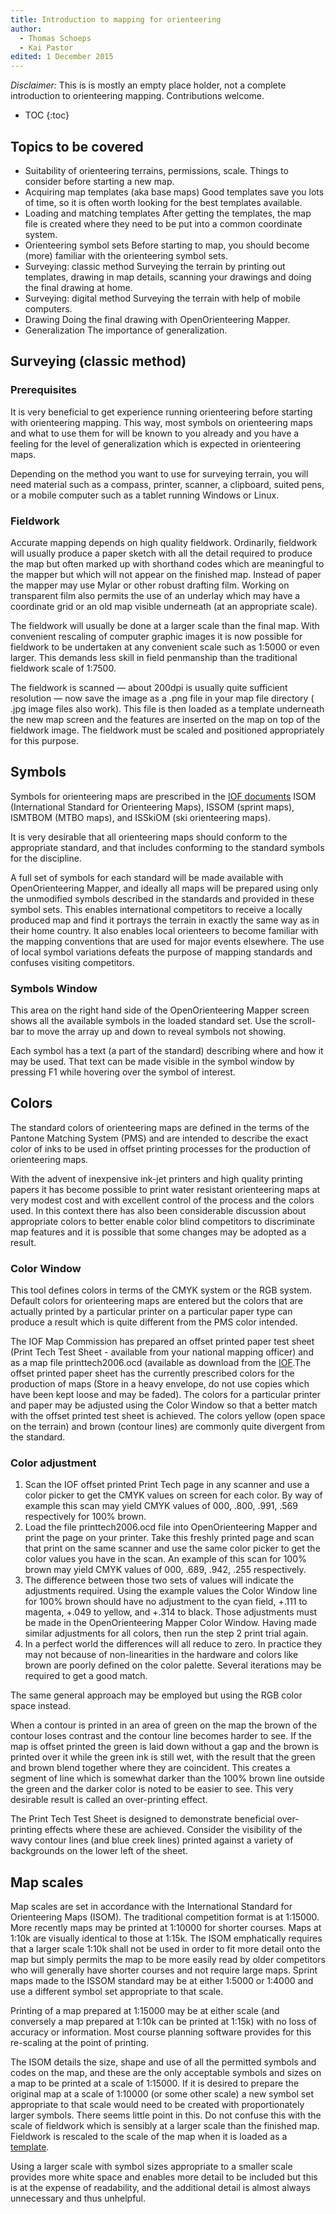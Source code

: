 ```yaml
---
title: Introduction to mapping for orienteering
author:
  - Thomas Schoeps
  - Kai Pastor
edited: 1 December 2015
---
```


*Disclaimer:* This is is mostly an empty place holder, not a complete introduction to orienteering mapping. Contributions welcome.

* TOC
{:toc}

## Topics to be covered

 - Suitability of orienteering terrains, permissions, scale.
   Things to consider before starting a new map.
 - Acquiring map templates (aka base maps)
   Good templates save you lots of time, so it is often worth looking for the best templates available.
 - Loading and matching templates
   After getting the templates, the map file is created where they need to be put into a common coordinate system.
 - Orienteering symbol sets
   Before starting to map, you should become (more) familiar with the orienteering symbol sets.
 - Surveying: classic method
   Surveying the terrain by printing out templates, drawing in map details, scanning your drawings and doing the final drawing at home.
 - Surveying: digital method
   Surveying the terrain with help of mobile computers.
 - Drawing
   Doing the final drawing with OpenOrienteering Mapper.
 - Generalization
   The importance of generalization.

## Surveying (classic method)

### Prerequisites

It is very beneficial to get experience running orienteering before starting with orienteering mapping. This way, most symbols on orienteering maps and what to use them for will be known to you already and you have a feeling for the level of generalization which is expected in orienteering maps.

Depending on the method you want to use for surveying terrain, you will need material such as a compass, printer, scanner, a clipboard, suited pens, or a mobile computer such as a tablet running Windows or Linux.

### Fieldwork

Accurate mapping depends on high quality fieldwork. Ordinarily, fieldwork will usually produce a paper sketch with all the detail required to produce the map but often marked up with shorthand codes which are meaningful to the mapper but which will not appear on the finished map. Instead of paper the mapper may use Mylar or other robust drafting film. Working on transparent film also permits the use of an underlay which may have a coordinate grid or an old map visible underneath (at an appropriate scale).

The fieldwork will usually be done at a larger scale than the final map. With convenient rescaling of computer graphic images it is now possible for fieldwork to be undertaken at any convenient scale such as 1:5000 or even larger. This demands less skill in field penmanship than the traditional fieldwork scale of 1:7500.

The fieldwork is scanned &#8212; about 200dpi is usually quite sufficient resolution &#8212; now save the image as a .png file in your map file directory ( .jpg image files also work). This file is then loaded as a template underneath the new map screen and the features are inserted on the map on top of the fieldwork image. The fieldwork must be scaled and positioned appropriately for this purpose.

## Symbols

Symbols for orienteering maps are prescribed in the [IOF documents](http://orienteering.org/resources/mapping/) ISOM (International Standard for Orienteering Maps), ISSOM (sprint maps), ISMTBOM (MTBO maps), and ISSkiOM (ski orienteering maps).

It is very desirable that all orienteering maps should conform to the appropriate standard, and that includes conforming to the standard symbols for the discipline.

A full set of symbols for each standard will be made available with OpenOrienteering Mapper, and ideally all maps will be prepared using only the unmodified symbols described in the standards and provided in these symbol sets. This enables international competitors to receive a locally produced map and find it portrays the terrain in exactly the same way as in their home country. It also enables local orienteers to become familiar with the mapping conventions that are used for major events elsewhere. The use of local symbol variations defeats the purpose of mapping standards and confuses visiting competitors.

### Symbols Window

This area on the right hand side of the OpenOrienteering Mapper screen shows all the available symbols in the loaded standard set. Use the scroll-bar to move the array up and down to reveal symbols not showing.

Each symbol has a text (a part of the standard) describing where and how it may be used. That text can be made visible in the symbol window by pressing F1 while hovering over the symbol of interest.

## Colors

The standard colors of orienteering maps are defined in the terms of the Pantone Matching System (PMS) and are intended to describe the exact color of inks to be used in offset printing processes for the production of orienteering maps.

With the advent of inexpensive ink-jet printers and high quality printing papers it has become possible to print water resistant orienteering maps at very modest cost and with excellent control of the process and the colors used. In this context there has also been considerable discussion about appropriate colors to better enable color blind competitors to discriminate map features and it is possible that some changes may be adopted as a result.

### Color Window

This tool defines colors in terms of the CMYK system or the RGB system. Default colors for orienteering maps are entered but the colors that are actually printed by a particular printer on a particular paper type can produce a result which is quite different from the PMS color intended.

The IOF Map Commission has prepared an offset printed paper test sheet (Print Tech Test Sheet - available from your national mapping officer) and as a map file printtech2006.ocd (available as download from the [IOF](http://orienteering.org/resources/mapping/test-sheet-for-assessing-print-quality-for-orienteering-maps/).The offset printed paper sheet has the currently prescribed colors for the production of maps (Store in a heavy envelope, do not use copies which have been kept loose and may be faded). The colors for a particular printer and paper may be adjusted using the Color Window so that a better match with the offset printed test sheet is achieved. The colors yellow (open space on the terrain) and brown (contour lines) are commonly quite divergent from the standard.

### Color adjustment

1. Scan the IOF offset printed Print Tech page in any scanner and use a color picker to get the CMYK values on screen for each color. By way of example this scan may yield CMYK values of 000, .800, .991, .569 respectively for 100% brown.
2. Load the file printtech2006.ocd file into OpenOrienteering Mapper and print the page on your printer. Take this freshly printed page and scan that print on the same scanner and use the same color picker to get the color values you have in the scan. An example of this scan for 100% brown may yield CMYK values of 000, .689, .942, .255 respectively.
3. The difference between those two sets of values will indicate the adjustments required. Using the example values the Color Window line for 100% brown should have no adjustment to the cyan field, +.111 to magenta, +.049 to yellow, and +.314 to black. Those adjustments must be made in the OpenOrienteering Mapper Color Window. Having made similar adjustments for all colors, then run the step 2 print trial again.
4. In a perfect world the differences will all reduce to zero. In practice they may not because of non-linearities in the hardware and colors like brown are poorly defined on the color palette. Several iterations may be required to get a good match.

The same general approach may be employed but using the RGB color space instead.

When a contour is printed in an area of green on the map the brown of the contour loses contrast and the contour line becomes harder to see.  If the map is offset printed the green is laid down without a gap and the brown is printed over it while the green ink is still wet, with the result that the green and brown blend together where they are coincident. This creates a segment of line which is somewhat darker than the 100% brown line outside the green and the darker color is noted to be easier to see. This very desirable result is called an over-printing effect.

The Print Tech Test Sheet is designed to demonstrate beneficial over-printing effects where these are achieved. Consider the visibility of the wavy contour lines (and blue creek lines) printed against a variety of backgrounds on the lower left of the sheet.

## Map scales

Map scales are set in accordance with the International Standard for Orienteering Maps (ISOM). The traditional competition format is at 1:15000. More recently maps may be printed at 1:10000 for shorter courses. Maps at 1:10k are visually identical to those at 1:15k. The ISOM emphatically requires that a larger scale 1:10k shall not be used in order to fit more detail onto the map but simply permits the map to be more easily read by older competitors who will generally have shorter courses and not require large maps. Sprint maps made to the ISSOM standard may be at either 1:5000 or 1:4000 and use a different symbol set appropriate to that scale.

Printing of a map prepared at 1:15000 may be at either scale (and conversely a map prepared at 1:10k can be printed at 1:15k) with no loss of accuracy or information. Most course planning software provides for this re-scaling at the point of printing.

The ISOM details the size, shape and use of all the permitted symbols and codes on the map, and these are the only acceptable symbols and sizes on a map to be printed at a scale of 1:15000. If it is desired to prepare the original map at a scale of 1:10000 (or some other scale) a new symbol set appropriate to that scale would need to be created with proportionately larger symbols. There seems little point in this.
Do not confuse this with the scale of fieldwork which is sensibly at a larger scale than the finished map. Fieldwork is rescaled to the scale of the map when it is loaded as a [template](templates.md).

Using a larger scale with symbol sizes appropriate to a smaller scale provides more white space and enables more detail to be included but this is at the expense of readability, and the additional detail is almost always unnecessary and thus unhelpful.

